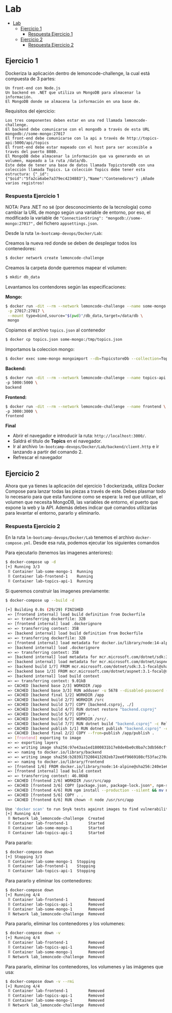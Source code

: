 # Lab

<!-- TOC -->

- [Lab](#lab)
  - [Ejercicio 1](#ejercicio-1)
    - [Respuesta Ejercicio 1](#respuesta-ejercicio-1)
  - [Ejercicio 2](#ejercicio-2)
    - [Respuesta Ejercicio 2](#respuesta-ejercicio-2)

<!-- /TOC -->

## Ejercicio 1

Dockeriza la aplicación dentro de lemoncode-challenge, la cual está compuesta de 3 partes:

    Un front-end con Node.js
    Un backend en .NET que utiliza un MongoDB para almacenar la información.
    El MongoDB donde se almacena la información en una base de.

Requisitos del ejercicio:

    Los tres componentes deben estar en una red llamada lemoncode-challenge.
    El backend debe comunicarse con el mongodb a través de esta URL mongodb://some-mongo:27017
    El front-end debe comunicarse con la api a través de http://topics-api:5000/api/topics
    El front-end debe estar mapeado con el host para ser accesible a través del puerto 8080.
    El MongoDB debe almacenar la información que va generando en un volumen, mapeado a la ruta /data/db.
    Este debe de tener una base de datos llamada TopicstoreDb con una colección llamada Topics. La colección Topics debe tener esta estructura: {"_id":{"$oid":"5fa2ca6abe7a379ec4234883"},"Name":"Contenedores"} ¡Añade varios registros!

### Respuesta Ejercicio 1

NOTA: Para .NET no sé (por desconocimiento de la tecnología) como cambiar la URL de mongo según una variable de entorno, por eso, el modificado la variable de `"ConnectionString": "mongodb://some-mongo:27017",` del fichero `appsettings.json`.

Desde la ruta `lm-bootcamp-devops/Docker/Lab`:

Creamos la nueva red donde se deben de desplegar todos los contenedores:

```bash
$ docker network create lemoncode-challenge
```

Creamos la carpeta donde queremos mapear el volumen:

```bash
$ mkdir db_data
```

Levantamos los contendores según las especificaciones:

**Mongo:**

```bash
$ docker run -dit --rm --network lemoncode-challenge --name some-mongo \
 -p 27017:27017 \
 --mount type=bind,source="$(pwd)"/db_data,target=/data/db \
 mongo
```

Copiamos el archivo `topics.json` al contenedor

```bash
$ docker cp topics.json some-mongo:/tmp/topics.json
```

Importamos la coleccion mongo:

```bash
$ docker exec some-mongo mongoimport --db=TopicstoreDb --collection=Topics --type=json --file=/tmp/topics.json
```

**Backend:**

```bash
$ docker run -dit --rm --network lemoncode-challenge --name topics-api \
-p 5000:5000 \
backend
```

**Frontend:**

```bash
$ docker run -dit --rm --network lemoncode-challenge --name frontend \
-p 3000:3000 \
frontend
```

**Final**

- Abrir el navegador e introducir la ruta: `http://localhost:3000/`.
- Saldrá el título de **Topics** en el navegador.
- Ir al archivo `lm-bootcamp-devops/Docker/Lab/backend/client.http` e ir lanzando a partir del comando 2.
- Refrescar el navegador

## Ejercicio 2

Ahora que ya tienes la aplicación del ejercicio 1 dockerizada, utiliza Docker Compose para lanzar todas las piezas a través de este. Debes plasmar todo lo necesario para que esta funcione como se espera: la red que utilizan, el volumen que necesita MongoDB, las variables de entorno, el puerto que expone la web y la API. Además debes indicar qué comandos utilizarías para levantar el entorno, pararlo y eliminarlo.

### Respuesta Ejercicio 2

En la ruta `lm-bootcamp-devops/Docker/Lab` tenemos el archivo `docker-compose.yml`. Desde esa ruta, podemos ejecutar los siguientes comandos

Para ejecutarlo (tenemos las imagenes anteriores):

```bash
$ docker-compose up -d
[+] Running 3/3
 ⠿ Container lab-some-mongo-1  Running                                                                                                                                                                                         0.0s
 ⠿ Container lab-frontend-1    Running                                                                                                                                                                                         0.0s
 ⠿ Container lab-topics-api-1  Running
```

Si queremos construir las imagenes previamente:

```bash
$ docker-compose up --build -d

[+] Building 0.8s (29/29) FINISHED
 => [frontend internal] load build definition from Dockerfile                                                                                                                                                                  0.0s
 => => transferring dockerfile: 32B                                                                                                                                                                                            0.0s
 => [frontend internal] load .dockerignore                                                                                                                                                                                     0.0s
 => => transferring context: 35B                                                                                                                                                                                               0.0s
 => [backend internal] load build definition from Dockerfile                                                                                                                                                                   0.0s
 => => transferring dockerfile: 32B                                                                                                                                                                                            0.0s
 => [frontend internal] load metadata for docker.io/library/node:14-alpine                                                                                                                                                     0.6s
 => [backend internal] load .dockerignore                                                                                                                                                                                      0.0s
 => => transferring context: 35B                                                                                                                                                                                               0.0s
 => [backend internal] load metadata for mcr.microsoft.com/dotnet/sdk:3.1-focal                                                                                                                                                0.4s
 => [backend internal] load metadata for mcr.microsoft.com/dotnet/aspnet:3.1-focal                                                                                                                                             0.3s
 => [backend build 1/7] FROM mcr.microsoft.com/dotnet/sdk:3.1-focal@sha256:8b038cd89244bdbf73d8d5bf1852b301052205d01d0713b08dd1d76ec04f40b7                                                                                    0.0s
 => [backend base 1/3] FROM mcr.microsoft.com/dotnet/aspnet:3.1-focal@sha256:834347476b25740ac8996fdd83ec6647801d0d59683b8fbeb005c5d2142e28dd                                                                                  0.0s
 => [backend internal] load build context                                                                                                                                                                                      0.0s
 => => transferring context: 9.01kB                                                                                                                                                                                            0.0s
 => CACHED [backend base 2/3] WORKDIR /app                                                                                                                                                                                     0.0s
 => CACHED [backend base 3/3] RUN adduser -u 5678 --disabled-password --gecos "" appuser && chown -R appuser /app                                                                                                              0.0s
 => CACHED [backend final 1/2] WORKDIR /app                                                                                                                                                                                    0.0s
 => CACHED [backend build 2/7] WORKDIR /src                                                                                                                                                                                    0.0s
 => CACHED [backend build 3/7] COPY [backend.csproj, ./]                                                                                                                                                                       0.0s
 => CACHED [backend build 4/7] RUN dotnet restore "backend.csproj"                                                                                                                                                             0.0s
 => CACHED [backend build 5/7] COPY . .                                                                                                                                                                                        0.0s
 => CACHED [backend build 6/7] WORKDIR /src/.                                                                                                                                                                                  0.0s
 => CACHED [backend build 7/7] RUN dotnet build "backend.csproj" -c Release -o /app/build                                                                                                                                      0.0s
 => CACHED [backend publish 1/1] RUN dotnet publish "backend.csproj" -c Release -o /app/publish                                                                                                                                0.0s
 => CACHED [backend final 2/2] COPY --from=publish /app/publish .                                                                                                                                                              0.0s
 => [frontend] exporting to image                                                                                                                                                                                              0.0s
 => => exporting layers                                                                                                                                                                                                        0.0s
 => => writing image sha256:97e43aa1ed1800831b17e8de4be0c0ba7c3db560cff07ec83caf87a1eb9bf212                                                                                                                                   0.0s
 => => naming to docker.io/library/backend                                                                                                                                                                                     0.0s
 => => writing image sha256:b2839173208413202eb72ee6f9669108cf53fac270a980847c9fad6cfe3dc071                                                                                                                                   0.0s
 => => naming to docker.io/library/frontend                                                                                                                                                                                    0.0s
 => [frontend 1/6] FROM docker.io/library/node:14-alpine@sha256:240e1e6ef6dfba3bb70d6e88cca6cbb0b5a6f3a2b4496ed7edc5474e8ed594bd                                                                                               0.0s
 => [frontend internal] load build context                                                                                                                                                                                     0.0s
 => => transferring context: 46.86kB                                                                                                                                                                                           0.0s
 => CACHED [frontend 2/6] WORKDIR /usr/src/app                                                                                                                                                                                 0.0s
 => CACHED [frontend 3/6] COPY [package.json, package-lock.json*, npm-shrinkwrap.json*, ./]                                                                                                                                    0.0s
 => CACHED [frontend 4/6] RUN npm install --production --silent && mv node_modules ../                                                                                                                                         0.0s
 => CACHED [frontend 5/6] COPY . .                                                                                                                                                                                             0.0s
 => CACHED [frontend 6/6] RUN chown -R node /usr/src/app                                                                                                                                                                       0.0s

Use 'docker scan' to run Snyk tests against images to find vulnerabilities and learn how to fix them
[+] Running 4/4
 ⠿ Network lab_lemoncode-challenge  Created                                                                                                                                                                                    0.0s
 ⠿ Container lab-frontend-1         Started                                                                                                                                                                                    0.9s
 ⠿ Container lab-some-mongo-1       Started                                                                                                                                                                                    0.5s
 ⠿ Container lab-topics-api-1       Started
```

Para pararlo:

```bash
$ docker-compose down
[+] Stopping 3/3
 ⠿ Container lab-some-mongo-1  Stopping                                                                                                                                                                                         0.0s
 ⠿ Container lab-frontend-1    Stopping                                                                                                                                                                                         0.0s
 ⠿ Container lab-topics-api-1  Stopping
```

Para pararlo y eliminar los contenedores:

```bash
$ docker-compose down
[+] Running 4/4
 ⠿ Container lab-frontend-1         Removed                                                                                                                                                                                    0.2s
 ⠿ Container lab-topics-api-1       Removed                                                                                                                                                                                    0.2s
 ⠿ Container lab-some-mongo-1       Removed                                                                                                                                                                                    0.2s
 ⠿ Network lab_lemoncode-challenge  Removed
```

Para pararlo, eliminar los contenedores y los volumenes:

```bash
$ docker-compose down -v
[+] Running 4/4
 ⠿ Container lab-frontend-1         Removed                                                                                                                                                                                    0.2s
 ⠿ Container lab-topics-api-1       Removed                                                                                                                                                                                    0.2s
 ⠿ Container lab-some-mongo-1       Removed                                                                                                                                                                                    0.2s
 ⠿ Network lab_lemoncode-challenge  Removed
```

Para pararlo, eliminar los contenedores, los volumenes y las imágenes que usa:

```bash
$ docker-compose down -v --rmi
[+] Running 4/4
 ⠿ Container lab-frontend-1         Removed                                                                                                                                                                                    0.2s
 ⠿ Container lab-topics-api-1       Removed                                                                                                                                                                                    0.2s
 ⠿ Container lab-some-mongo-1       Removed                                                                                                                                                                                    0.2s
 ⠿ Network lab_lemoncode-challenge  Removed
```
